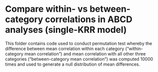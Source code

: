 # Compare within- vs between-category correlations in ABCD analyses (single-KRR model)

This folder contains code used to conduct permutation test whereby the difference between mean correlation within each category (“within-category mean correlation”) and mean correlation with all other three categories (“between-category mean correlation”) was computed 10000 times and used to generate a null distribution of mean differences. 
